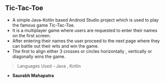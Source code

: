 ## Tic-Tac-Toe
* A simple Java-Kotlin based Android Studio project which is used to play the famous game Tic-Tac-Toe.
* It is a multiplayer game where users are requested to enter their names on the first screen.
* After entering their names the user proceed to the next page where they can battle out their wits and win the game.
* The first to align either 3 crosses or circles horizontally , vertically or diagonally wins the game.

> Languages Used - Java , Kotlin

- **Saurabh Mahapatra**
